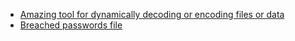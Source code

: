 * [Amazing tool for dynamically decoding or encoding files or data](https://gchq.github.io/CyberChef/)
* [Breached passwords file](https://gist.github.com/scottlinux/9a3b11257ac575e4f71de811322ce6b3)
